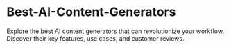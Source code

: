 # Best-AI-Content-Generators
Explore the best AI content generators that can revolutionize your workflow. Discover their key features, use cases, and customer reviews.
